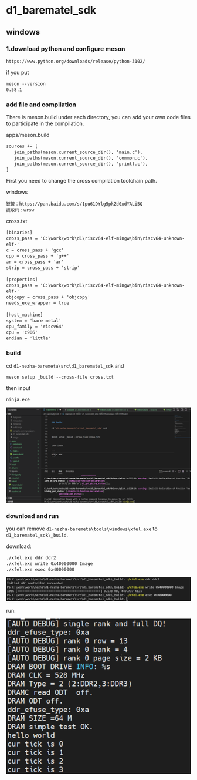 # d1_barematel_sdk

## windows
### 1.download python and configure meson

```
https://www.python.org/downloads/release/python-3102/
```

if you put 
```
meson --version
0.58.1
```

### add file and compilation

There is meson.build under each directory, you can add your own code files to participate in the compilation.

apps/meson.build

```
sources += [
   join_paths(meson.current_source_dir(), 'main.c'),
   join_paths(meson.current_source_dir(), 'common.c'),
   join_paths(meson.current_source_dir(), 'printf.c'),
]
```

First you need to change the cross compilation toolchain path.

windows

```
链接：https://pan.baidu.com/s/1pu61DYlg5pkZd0xdYALi5Q 
提取码：wrsw 
```

cross.txt

```
[binaries]
cross_pass = 'C:\work\work\d1\riscv64-elf-mingw\bin\riscv64-unknown-elf-' 
c = cross_pass + 'gcc'
cpp = cross_pass + 'g++'
ar = cross_pass + 'ar'
strip = cross_pass + 'strip'

[properties]
cross_pass = 'C:\work\work\d1\riscv64-elf-mingw\bin\riscv64-unknown-elf-' 
objcopy = cross_pass + 'objcopy'
needs_exe_wrapper = true

[host_machine]
system = 'bare metal'
cpu_family = 'riscv64'
cpu = 'c906'
endian = 'little'
```

### build

cd `d1-nezha-baremeta\src\d1_barematel_sdk` and

```
meson setup _build --cross-file cross.txt
```

then input

```
ninja.exe
```

![vscode](figures/vscode.png)

### download and run

you can remove `d1-nezha-baremeta\tools\windows\xfel.exe` to `d1_barematel_sdk\_build`.

download:

```
./xfel.exe ddr ddr2
./xfel.exe write 0x40000000 Image
./xfel.exe exec 0x40000000
```

![download](figures/download.png)

run:

![run](figures/run.png)
